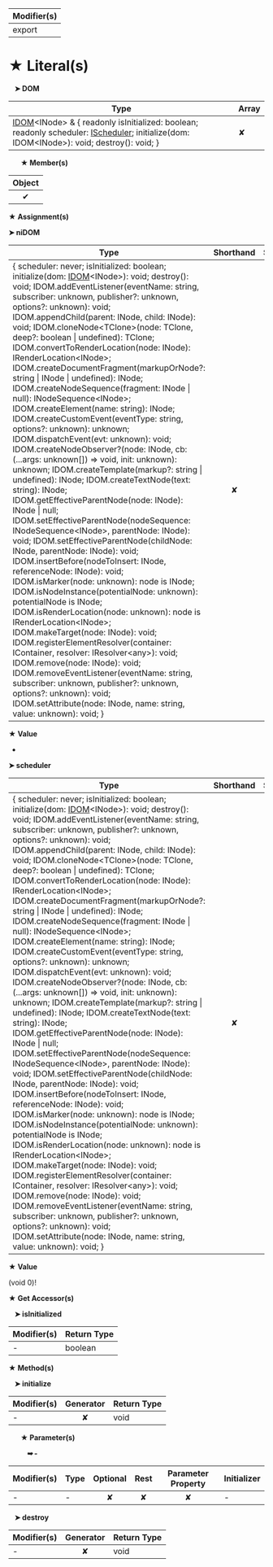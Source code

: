 | Modifier(s)                            |
|----------------------------------------|
| export |

# &#9733; Literal(s)

&nbsp;&nbsp; **&#10148; DOM**

| Type                        | Array                           |
|-----------------------------|---------------------------------|
| [IDOM](/runtime/variable/dom/idom.md)&lt;INode&gt; & { readonly isInitialized: boolean; readonly scheduler: [IScheduler](/runtime/variable/scheduler/ischeduler.md); initialize(dom: IDOM&lt;INode&gt;): void; destroy(): void; } | ✘ |

&nbsp;&nbsp;&nbsp;&nbsp;&nbsp; **&#9733; Member(s)**

| Object                        |
|:-----------------------------:|
| ✔ |

**&#9733; Assignment(s)**

**&#10148; niDOM**

| Type                      | Shorthand                         | Spread                        |
|---------------------------|:---------------------------------:|:-----------------------------:|
| { scheduler: never; isInitialized: boolean; initialize(dom: [IDOM](/runtime/variable/dom/idom.md)&lt;INode&gt;): void; destroy(): void; IDOM.addEventListener(eventName: string, subscriber: unknown, publisher?: unknown, options?: unknown): void; IDOM.appendChild(parent: INode, child: INode): void; IDOM.cloneNode&lt;TClone&gt;(node: TClone, deep?: boolean &#124; undefined): TClone; IDOM.convertToRenderLocation(node: INode): IRenderLocation&lt;INode&gt;; IDOM.createDocumentFragment(markupOrNode?: string &#124; INode &#124; undefined): INode; IDOM.createNodeSequence(fragment: INode &#124; null): INodeSequence&lt;INode&gt;; IDOM.createElement(name: string): INode; IDOM.createCustomEvent(eventType: string, options?: unknown): unknown; IDOM.dispatchEvent(evt: unknown): void; IDOM.createNodeObserver?(node: INode, cb: (...args: unknown[]) =&gt; void, init: unknown): unknown; IDOM.createTemplate(markup?: string &#124; undefined): INode; IDOM.createTextNode(text: string): INode; IDOM.getEffectiveParentNode(node: INode): INode &#124; null; IDOM.setEffectiveParentNode(nodeSequence: INodeSequence&lt;INode&gt;, parentNode: INode): void; IDOM.setEffectiveParentNode(childNode: INode, parentNode: INode): void; IDOM.insertBefore(nodeToInsert: INode, referenceNode: INode): void; IDOM.isMarker(node: unknown): node is INode; IDOM.isNodeInstance(potentialNode: unknown): potentialNode is INode; IDOM.isRenderLocation(node: unknown): node is IRenderLocation&lt;INode&gt;; IDOM.makeTarget(node: INode): void; IDOM.registerElementResolver(container: IContainer, resolver: IResolver&lt;any&gt;): void; IDOM.remove(node: INode): void; IDOM.removeEventListener(eventName: string, subscriber: unknown, publisher?: unknown, options?: unknown): void; IDOM.setAttribute(node: INode, name: string, value: unknown): void; } | ✘  | ✔ |

**&#9733; Value**

-

**&#10148; scheduler**

| Type                      | Shorthand                         | Spread                        |
|---------------------------|:---------------------------------:|:-----------------------------:|
| { scheduler: never; isInitialized: boolean; initialize(dom: [IDOM](/runtime/variable/dom/idom.md)&lt;INode&gt;): void; destroy(): void; IDOM.addEventListener(eventName: string, subscriber: unknown, publisher?: unknown, options?: unknown): void; IDOM.appendChild(parent: INode, child: INode): void; IDOM.cloneNode&lt;TClone&gt;(node: TClone, deep?: boolean &#124; undefined): TClone; IDOM.convertToRenderLocation(node: INode): IRenderLocation&lt;INode&gt;; IDOM.createDocumentFragment(markupOrNode?: string &#124; INode &#124; undefined): INode; IDOM.createNodeSequence(fragment: INode &#124; null): INodeSequence&lt;INode&gt;; IDOM.createElement(name: string): INode; IDOM.createCustomEvent(eventType: string, options?: unknown): unknown; IDOM.dispatchEvent(evt: unknown): void; IDOM.createNodeObserver?(node: INode, cb: (...args: unknown[]) =&gt; void, init: unknown): unknown; IDOM.createTemplate(markup?: string &#124; undefined): INode; IDOM.createTextNode(text: string): INode; IDOM.getEffectiveParentNode(node: INode): INode &#124; null; IDOM.setEffectiveParentNode(nodeSequence: INodeSequence&lt;INode&gt;, parentNode: INode): void; IDOM.setEffectiveParentNode(childNode: INode, parentNode: INode): void; IDOM.insertBefore(nodeToInsert: INode, referenceNode: INode): void; IDOM.isMarker(node: unknown): node is INode; IDOM.isNodeInstance(potentialNode: unknown): potentialNode is INode; IDOM.isRenderLocation(node: unknown): node is IRenderLocation&lt;INode&gt;; IDOM.makeTarget(node: INode): void; IDOM.registerElementResolver(container: IContainer, resolver: IResolver&lt;any&gt;): void; IDOM.remove(node: INode): void; IDOM.removeEventListener(eventName: string, subscriber: unknown, publisher?: unknown, options?: unknown): void; IDOM.setAttribute(node: INode, name: string, value: unknown): void; } | ✘  | ✘ |

**&#9733; Value**

(void 0)!

**&#9733; Get Accessor(s)**

&nbsp;&nbsp; **&#10148; isInitialized**

| Modifier(s)                              | Return Type                       |
|------------------------------------------|-----------------------------------|
| - | boolean |

**&#9733; Method(s)**

&nbsp;&nbsp; **&#10148; initialize**

| Modifier(s)                              | Generator                          | Return Type                       |
|------------------------------------------|:----------------------------------:|-----------------------------------|
| - | ✘ | void |

&nbsp;&nbsp;&nbsp;&nbsp;&nbsp; **&#9733; Parameter(s)**

&nbsp;&nbsp;&nbsp;&nbsp;&nbsp;&nbsp;&nbsp;&nbsp; _**&#10149; -**_

| Modifier(s)                              | Type                        | Optional                           | Rest                          | Parameter Property                          | Initializer                       |
|------------------------------------------|-----------------------------|:----------------------------------:|:-----------------------------:|:-------------------------------------------:|-----------------------------------|
| - | - | ✘  | ✘ | ✘ | - |

&nbsp;&nbsp; **&#10148; destroy**

| Modifier(s)                              | Generator                          | Return Type                       |
|------------------------------------------|:----------------------------------:|-----------------------------------|
| - | ✘ | void |